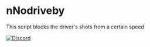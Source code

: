 # nNodriveby
This script blocks the driver's shots from a certain speed

[![Discord](https://discordapp.com/api/guilds/855789831116423214/embed.png)](https://discord.gg/fEb2p9ay8a)
